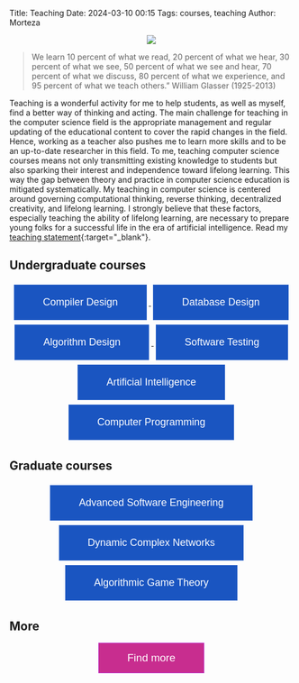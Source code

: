 Title: Teaching
Date: 2024-03-10 00:15
Tags: courses, teaching
Author: Morteza


<style>
		.button1 {
			color: #ffffff;
			background-color: #1a55c1;
			font-size: 18px;
			border: 1px solid #2d63c8;
			padding: 20px 50px;
            margin: 4px;
			cursor: pointer
		}
		.button1:hover {
			color: #2d63c8;
			background-color: #ffffff;
		}
    	.button2 {
			color: #ffffff;
			background-color: #c82d8f;
			font-size: 19px;
			border: 1px solid #bd2dc8;
			padding: 15px 50px;
			cursor: pointer
		}
		.button2:hover {
			color: #2d63c8;
			background-color: #ffffff;
		}
	</style>



<div style="text-align: center;">

 <img src="https://capsule-render.vercel.app/api?type=waving&height=200&color=gradient&text=Teaching&section=header&animation=twinkling&fontColor=Brown&textBg=false"/>

</div>

> We learn 10 percent of what we read, 20 percent of what we hear, 30 percent of what we see, 50 percent of what we see and hear, 70 percent of what we discuss, 80 percent of what we experience, and 95 percent of what we teach others.” William Glasser (1925-2013)


Teaching is a wonderful activity for me to help students, as well as myself, find a better way of thinking and acting.
The main challenge for teaching in the computer science field is the appropriate management and regular updating of the educational content to cover the rapid changes in the field. Hence, working as a teacher also pushes me to learn more skills and to be an up-to-date researcher in this field. To me, teaching computer science courses means not only transmitting existing knowledge to students but also sparking their interest and independence toward lifelong learning. This way the gap between theory and practice in computer science education is mitigated systematically. My teaching in computer science is centered around governing computational thinking, reverse thinking, decentralized creativity, and lifelong learning. I strongly believe that these factors, especially teaching the ability of lifelong learning, are necessary to prepare young folks for a successful life in the era of artificial intelligence. Read my [teaching statement](../static/pdf/morteza_zakeri_ts.pdf){:target="_blank"}.



## Undergraduate courses

<div style="text-align: center;">
<a href="https://m-zakeri.github.io/Compilers" target="blank">  
<button class="button1" type="button" name="compiler">Compiler Design</button>
</a>


<a href="https://m-zakeri.github.io/DatabaseDesign" target="blank">  
<button class="button1" type="button" name="db">Database Design</button>
</a>

<br>
</div>

<div style="text-align: center;">
<a href="https://m-zakeri.github.io/AlgorithmDesign" target="blank">  
<button  class="button1" type="button" name="ai">Algorithm Design</button>
</a>


<a href="https://m-zakeri.github.io/SoftwareTesting" target="blank">  
<button  class="button1" type="button" name="ai">Software Testing</button>
</a>

<br> 
</div>


<div style="text-align: center;">
<a href="https://m-zakeri.github.io/AI" target="blank">  
<button  class="button1" type="button" name="ai">Artificial Intelligence</button>
</a>


<a href="https://m-zakeri.github.io/CP" target="blank">  
<button class="button1" type="button" name="compiler">Computer Programming </button>
</a>

</div>


## Graduate courses

<div style="text-align: center;">

<a href="https://m-zakeri.github.io/advanced-software-engineering.html#advanced-software-engineering" target="blank">  
<button class="button1" type="button" name="ase">Advanced Software Engineering</button>
</a>

<br> 

<a href="https://m-zakeri.github.io/dynamic-complex-network.html#dynamic-complex-network" target="blank">  
<button class="button1" type="button" name="dcn">Dynamic Complex Networks</button>
</a>

<br> 

<a href="https://m-zakeri.github.io/game-theory.html#game-theory" target="blank">  
<button class="button1" type="button" name="gt">Algorithmic Game Theory</button>
</a>

</div>

## More

<div style="text-align: center;">

<a href="https://webpages.iust.ac.ir/morteza_zakeri/repo/iust_course_materials" target="blank">  
<button class="button2" type="button" name="gt">Find more</button>
</a>

<br> 
 </div>

